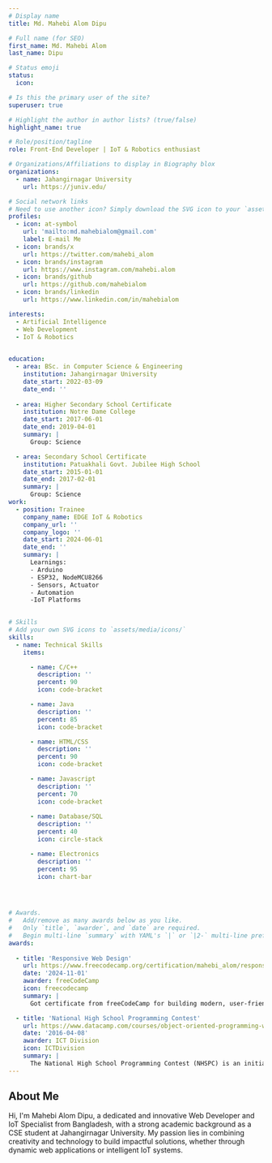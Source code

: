 ```yaml
---
# Display name
title: Md. Mahebi Alom Dipu

# Full name (for SEO)
first_name: Md. Mahebi Alom
last_name: Dipu

# Status emoji
status:
  icon: 

# Is this the primary user of the site?
superuser: true

# Highlight the author in author lists? (true/false)
highlight_name: true

# Role/position/tagline
role: Front-End Developer | IoT & Robotics enthusiast

# Organizations/Affiliations to display in Biography blox
organizations:
  - name: Jahangirnagar University
    url: https://juniv.edu/

# Social network links
# Need to use another icon? Simply download the SVG icon to your `assets/media/icons/` folder.
profiles:
  - icon: at-symbol
    url: 'mailto:md.mahebialom@gmail.com'
    label: E-mail Me
  - icon: brands/x
    url: https://twitter.com/mahebi_alom
  - icon: brands/instagram
    url: https://www.instagram.com/mahebi.alom
  - icon: brands/github
    url: https://github.com/mahebialom
  - icon: brands/linkedin
    url: https://www.linkedin.com/in/mahebialom

interests:
  - Artificial Intelligence
  - Web Development
  - IoT & Robotics
  

education:
  - area: BSc. in Computer Science & Engineering
    institution: Jahangirnagar University
    date_start: 2022-03-09
    date_end: ''
  
  - area: Higher Secondary School Certificate
    institution: Notre Dame College
    date_start: 2017-06-01
    date_end: 2019-04-01
    summary: |
      Group: Science

  - area: Secondary School Certificate
    institution: Patuakhali Govt. Jubilee High School
    date_start: 2015-01-01
    date_end: 2017-02-01
    summary: |
      Group: Science
work:
  - position: Trainee
    company_name: EDGE IoT & Robotics
    company_url: ''
    company_logo: ''
    date_start: 2024-06-01
    date_end: ''
    summary: |
      Learnings:
      - Arduino
      - ESP32, NodeMCU8266
      - Sensors, Actuator
      - Automation
      -IoT Platforms
      

# Skills
# Add your own SVG icons to `assets/media/icons/`
skills:
  - name: Technical Skills
    items:

      - name: C/C++
        description: ''
        percent: 90
        icon: code-bracket

      - name: Java
        description: ''
        percent: 85
        icon: code-bracket

      - name: HTML/CSS
        description: ''
        percent: 90
        icon: code-bracket

      - name: Javascript
        description: ''
        percent: 70
        icon: code-bracket
        
      - name: Database/SQL
        description: ''
        percent: 40
        icon: circle-stack

      - name: Electronics
        description: ''
        percent: 95
        icon: chart-bar
 



# Awards.
#   Add/remove as many awards below as you like.
#   Only `title`, `awarder`, and `date` are required.
#   Begin multi-line `summary` with YAML's `|` or `|2-` multi-line prefix and indent 2 spaces below.
awards:
 
  - title: 'Responsive Web Design'
    url: https://www.freecodecamp.org/certification/mahebi_alom/responsive-web-design
    date: '2024-11-01'
    awarder: freeCodeCamp
    icon: freecodecamp
    summary: |
      Got certificate from freeCodeCamp for building modern, user-friendly, and mobile-first Responsive websites.

  - title: 'National High School Programming Contest'
    url: https://www.datacamp.com/courses/object-oriented-programming-with-s3-and-r6-in-r
    date: '2016-04-08'
    awarder: ICT Division
    icon: ICTDivision
    summary: |
      The National High School Programming Contest (NHSPC) is an initiative organized by the ICT Division of Bangladesh to promote programming and computational thinking among high school students.I was a participant at national level.
---
```


## About Me

Hi, I'm Mahebi Alom Dipu, a dedicated and innovative Web Developer and IoT Specialist from Bangladesh, with a strong academic background as a CSE student at Jahangirnagar University. My passion lies in combining creativity and technology to build impactful solutions, whether through dynamic web applications or intelligent IoT systems.
